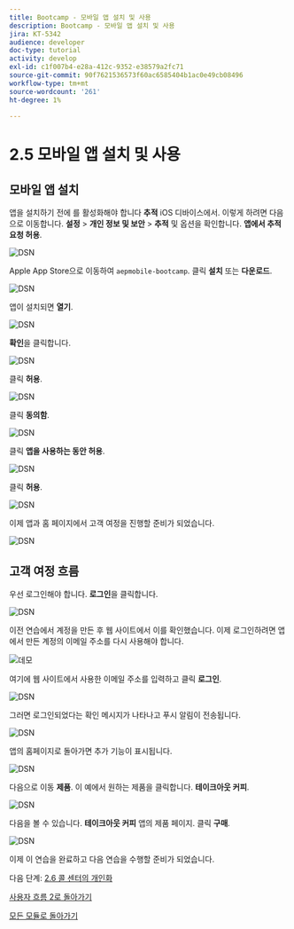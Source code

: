 ```yaml
---
title: Bootcamp - 모바일 앱 설치 및 사용
description: Bootcamp - 모바일 앱 설치 및 사용
jira: KT-5342
audience: developer
doc-type: tutorial
activity: develop
exl-id: c1f007b4-e28a-412c-9352-e38579a2fc71
source-git-commit: 90f7621536573f60ac6585404b1ac0e49cb08496
workflow-type: tm+mt
source-wordcount: '261'
ht-degree: 1%

---
```


# 2.5 모바일 앱 설치 및 사용


## 모바일 앱 설치

앱을 설치하기 전에 를 활성화해야 합니다 **추적** iOS 디바이스에서. 이렇게 하려면 다음으로 이동합니다. **설정** > **개인 정보 및 보안** > **추적** 및 옵션을 확인합니다. **앱에서 추적 요청 허용**.

![DSN](./../uc3/images/app4.png)

Apple App Store으로 이동하여 `aepmobile-bootcamp`. 클릭 **설치** 또는 **다운로드**.

![DSN](./../uc3/images/app1.png)

앱이 설치되면 **열기**.

![DSN](./../uc3/images/app2.png)

**확인**&#x200B;을 클릭합니다.

![DSN](./../uc3/images/app9.png)

클릭 **허용**.

![DSN](./../uc3/images/app3.png)

클릭 **동의함**.

![DSN](./../uc3/images/app7.png)

클릭 **앱을 사용하는 동안 허용**.

![DSN](./../uc3/images/app8.png)

클릭 **허용**.

![DSN](./../uc3/images/app5.png)

이제 앱과 홈 페이지에서 고객 여정을 진행할 준비가 되었습니다.

![DSN](./../uc3/images/app12.png)

## 고객 여정 흐름

우선 로그인해야 합니다. **로그인**&#x200B;을 클릭합니다.

![DSN](./../uc3/images/app13.png)

이전 연습에서 계정을 만든 후 웹 사이트에서 이를 확인했습니다. 이제 로그인하려면 앱에서 만든 계정의 이메일 주소를 다시 사용해야 합니다.

![데모](./../uc3/images/pv1.png)

여기에 웹 사이트에서 사용한 이메일 주소를 입력하고 클릭 **로그인**.

![DSN](./../uc3/images/app14.png)

그러면 로그인되었다는 확인 메시지가 나타나고 푸시 알림이 전송됩니다.

![DSN](./../uc3/images/app15.png)

앱의 홈페이지로 돌아가면 추가 기능이 표시됩니다.

![DSN](./../uc3/images/app17.png)

다음으로 이동 **제품**. 이 예에서 원하는 제품을 클릭합니다. **테이크아웃 커피**.

![DSN](./images/app19.png)

다음을 볼 수 있습니다. **테이크아웃 커피** 앱의 제품 페이지. 클릭 **구매**.

![DSN](./images/app20.png)

이제 이 연습을 완료하고 다음 연습을 수행할 준비가 되었습니다.

다음 단계: [2.6 콜 센터의 개인화](./ex6.md)

[사용자 흐름 2로 돌아가기](./uc2.md)

[모든 모듈로 돌아가기](../../overview.md)
